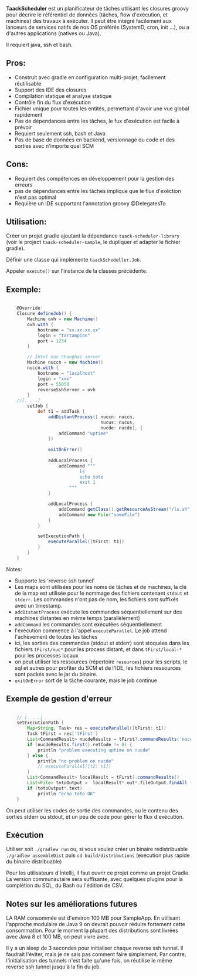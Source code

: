 **TaackScheduler** est un planificateur de tâches utilisant les closures groovy pour décrire le référentiel de données (tâches, flow d'exécution, et machines) des travaux à exécuter. Il peut être intégré facilement aux lanceurs de services natifs de nos OS préférés (SystemD, cron, init ...), ou a d'autres applications (natives ou Java). 

Il requiert java, ssh et bash.

## Pros:  

- Construit avec gradle en configuration multi-projet, facilement réutilisable
- Support des IDE des closures
- Compilation statique et analyse statique
- Contrôle fin du flux d'exécution
- Fichier unique pour toutes les entités, permettant d'avoir une vue global rapidement
- Pas de dépendances entre les tâches, le fux d'exécution est facile à prévoir
- Requiert seulement ssh, bash et Java
- Pas de base de données en backend, versionnage du code et des sorties avec n'importe quel SCM

## Cons:

- Requiert des compétences en développement pour la gestion des erreurs
- pas de dépendances entre les tâches implique que le flux d'exéction n'est pas optimal
- Requière un IDE supportant l'annotation groovy @DelegatesTo


## Utilisation:

Créer un projet gradle ajoutant la dépendance `taack-scheduler-library` (voir le project `taack-scheduler-sample`, le dupliquer et adapter le fichier gradle).

Définir une classe qui implémente `taackScheduller.Job`. 

Appeler `execute()` sur l'instance de la classes précédente.


## Exemple:


```groovy  

    @Override
    Closure defineJob() {
        Machine ovh = new Machine()
        ovh.with {
            hostname = "xx.xx.xx.xx"
            login = "tartampion"
            port = 1234
        }

        // Intel nuc Shanghai server
        Machine nuccn = new Machine()
        nuccn.with {
            hostname = "localhost"
            login = "xxx"
            port = 55050
            reverseSshServer = ovh
        }
	//[. . .]
        setJob {
            def t1 = addTask {
                addDistantProcess([ nuccn: nuccn, 
                                    nucus: nucus, 
                                    nucde: nucde], {
                    addCommand "uptime"
                })
                
                exitOnError()
                
                addLocalProcess {
                    addCommand """
                            ls
                            echo toto
                            exit 1
                        """
                }

                addLocalProcess {
                    addCommand getClass().getResourceAsStream("/ls.sh")
                    addCommand new File("someFile")
                }
            }

            setExecutionPath {
                executeParallel([tFirst: t1])
            }
        }
    }
```

Notes: 

- Supporte les 'reverse ssh tunnel'
- Les maps sont utilisées pour les noms de tâches et de machines, la clé de la map est utilisée pour le nommage des fichiers contenant `stdout` et `stderr`. Les commandes n'ont pas de nom, les fichiers sont suffixés avec un timestamp.
- `addDistantProcess` exécute les commandes séquentiellement sur des machines distantes en même temps (parallèlement)
- `addCommand` les commandes sont exécutées séquentiellement
- l'exécution commence à l'appel `executeParallel`. Le job attend l'achèvement de toutes les tâches
- ici, les sorties des commandes (stdout et stderr) sont stoquées dans les fichiers `tFirst/nuc*` pour les process distant, et dans `tFirst/local-*` pour les processes locaux
- on peut utiliser les ressources (répertoire `resources`) pour les scripts, le sql et autres pour profiter du SCM et de l'IDE, les fichiers ressources sont packés avec le jar du binaire.
- `exitOnError` sort de la tâche courante, mais le job continue

## Exemple de gestion d'erreur

```groovy

	// [. . .]            
    setExecutionPath {
        Map<String, Task> res = executeParallel([tFirst: t1])
        Task tFirst = res['tFirst']
        List<CommandResult> nucdeResults = tFirst?.commandResults('nucde')
        if (nucdeResults.first().retCode != 0) {
            println "problem executing uptime on nucde"
        } else {
            println "no problem on nucde"
            // executeParallel([t2: t1])
        }
        List<CommandResult> localResult = tFirst?.commandResults()
        List<File> totoOutput =  localResult*.out*.fileOutput.findAll { File content -> content.text ==~ /(?sm).*toto.*/ }
        if (totoOutput*.text)
            println "echo toto OK"
    }

```

On peut utiliser les codes de sortie des commandes, ou le contenu des sorties stderr ou stdout, et un peu de code pour gérer le flux d'exécution.


## Exécution

Utiliser soit `./gradlew run` ou, si vous voulez créer un binaire redistribuable `./gradlew assembleDist` puis `cd build/distributions` (exécution plus rapide du binaire distribuable)

Pour les utilisateurs d'Intellij, il faut ouvrir ce projet comme un projet Gradle. La version communautaire sera suffisante, avec quelques plugins pour la complétion du SQL, du Bash ou l'édition de CSV.

## Notes sur les améliorations futures

LA RAM consommée est d'environ 100 MB pour SampleApp. En utilisant l'approche modulaire de Java 9 on devrait pouvoir réduire fortement cette consommation. Pour le moment la plupart des distributions sont livrées avec Java 8 et 100 MB, on peut vivre avec.

Il y a un sleep de 3 secondes pour initialiser chaque reverse ssh tunnel. Il faudrait l'éviter, mais je ne sais pas comment faire simplement. Par contre, l'initialisation des tunnels n'est faite qu'une fois, on réutilise le même reverse ssh tunnel jusqu'à la fin du job. 